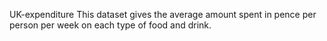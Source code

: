 UK-expenditure
This dataset gives the average amount spent in pence per person per week on each type of food and drink.
 
